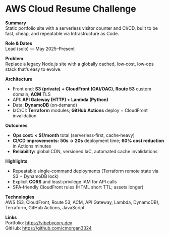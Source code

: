 # AWS Cloud Resume Challenge

**Summary**  
Static portfolio site with a serverless visitor counter and CI/CD, built to be fast, cheap, and repeatable via Infrastructure as Code.

**Role & Dates**  
Lead (solo) — May 2025–Present

**Problem**  
Replace a legacy Node.js site with a globally cached, low‑cost, low‑ops stack that’s easy to evolve.

**Architecture**  
- Front end: **S3 (private) + CloudFront (OAI/OAC)**, **Route 53** custom domain, **ACM** TLS  
- API: **API Gateway (HTTP) + Lambda (Python)**  
- Data: **DynamoDB** (on‑demand)  
- IaC/CI: **Terraform** modules; **GitHub Actions** deploy + CloudFront invalidation

**Outcomes**  
- **Ops cost:** **< $1/month** total (serverless‑first, cache‑heavy)  
- **CI/CD improvements:** **50s → 20s** deployment time; **60% cost reduction** in Actions minutes  
- **Reliability:** global CDN, versioned IaC, automated cache invalidations

**Highlights**  
- Repeatable single‑command deployments (Terraform remote state via S3 + DynamoDB lock)  
- Explicit **CORS** and least‑privilege IAM for API calls  
- SPA‑friendly CloudFront rules (HTML short TTL; assets longer)

**Technologies**  
AWS (S3, CloudFront, Route 53, ACM, API Gateway, Lambda, DynamoDB), Terraform, GitHub Actions, JavaScript

**Links**  
Portfolio: https://vibebycory.dev  
GitHub: https://github.com/cmorgan3324
